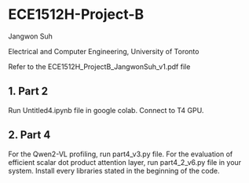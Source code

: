 # ECE1512H-Project-B
Jangwon Suh

Electrical and Computer Engineering, University of Toronto

Refer to the ECE1512H_ProjectB_JangwonSuh_v1.pdf file


## 1. **Part 2**

Run Untitled4.ipynb file in google colab. Connect to T4 GPU.


## 2. **Part 4**

For the Qwen2-VL profiling, run part4_v3.py file. For the evaluation of efficient scalar dot product attention layer, run part4_2_v6.py file in your system.
Install every libraries stated in the beginning of the code.
